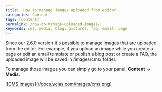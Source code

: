 ```yaml
---
title:  How to manage images uploaded from editor
categories: Content
tags: [Content]
permalink: /how-to-manage-uploaded-images/
keywords: cms, media, blog, pictures, faq, email, page
---
```

Since our 2.6.0 version it's possible to manage images that are uploaded from the editor. For example, if you upload an image while you create a page or edit an email template or publish a blog post or create a FAQ, the uploaded image will be saved in /images/cms/ folder. 

To manage those images you can simply go to your panel, **Content** -> **Media**.

<a href="{{ site.baseurl }}/images/cms.png" class="thumbnail gallery-item" data-gallery>
![CMS Images](//docs.yclas.com/images/cms.png)  
</a>

